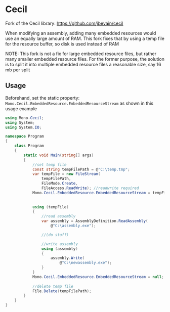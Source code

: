 Cecil
=====

Fork of the Cecil library: https://github.com/jbevain/cecil

When modifying an assembly, adding many embedded resources would use an equally large amount of RAM. This fork fixes that by using a temp file for the resource buffer, so disk is used instead of RAM

NOTE: This fork is not a fix for large embedded resource files, but rather many smaller embedded resource files. For the former purpose, the solution is to split it into multiple embedded resource files a reasonable size, say 16 mb per split

## Usage

Beforehand, set the static property: <code>Mono.Cecil.EmbeddedResource.EmbeddedResourceStream</code> as shown in this usage example

```c#
using Mono.Cecil;
using System;
using System.IO;

namespace Program
{
    class Program
    {
        static void Main(string[] args)
        {
            //set temp file
            const string tempFilePath = @"C:\temp.tmp";
            var tempFile = new FileStream(
                tempFilePath,
                FileMode.Create,
                FileAccess.ReadWrite); //readwrite required
            Mono.Cecil.EmbeddedResource.EmbeddedResourceStream = tempFile;
            
            
            using (tempFile)
            {
                //read assembly
                var assembly = AssemblyDefinition.ReadAssembly(
                    @"C:\assembly.exe");

                //(do stuff)

                //write assembly
                using (assembly)
                {
                    assembly.Write(
                        @"C:\newassembly.exe");
                }
            }
            Mono.Cecil.EmbeddedResource.EmbeddedResourceStream = null;
            
            //delete temp file
            File.Delete(tempFilePath);
        }
    }
}
```
